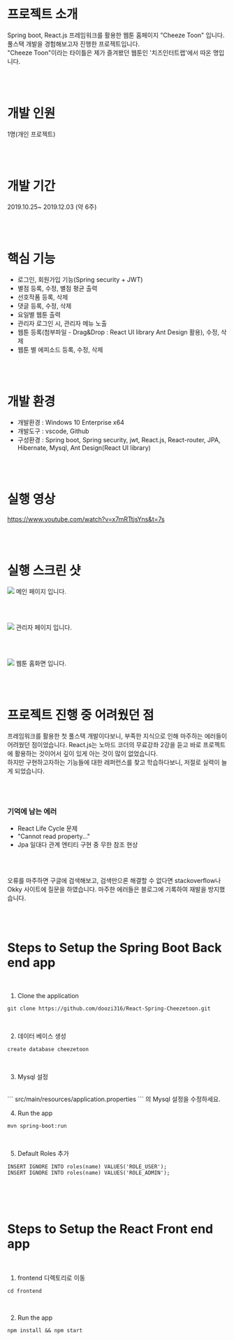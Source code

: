 # 프로젝트 소개
Spring boot, React.js 프레임워크를 활용한 웹툰 홈페이지 "Cheeze Toon" 입니다.<br/>
풀스택 개발을 경험해보고자 진행한 프로젝트입니다.<br/>
"Cheeze Toon"이라는 타이틀은 제가 즐겨봤던 웹툰인 '치즈인터트랩'에서 따온 명입니다.

<br/>
<br/>

# 개발 인원
1명(개인 프로젝트)

<br/>
<br/>

# 개발 기간
2019.10.25~ 2019.12.03 (약 6주)

<br/>
<br/>

# 핵심 기능
- 로그인, 회원가입 기능(Spring security + JWT)
- 별점 등록, 수정, 별점 평균 출력
- 선호작품 등록, 삭제
- 댓글 등록, 수정, 삭제
- 요일별 웹툰 출력
- 관리자 로그인 시, 관리자 메뉴 노출
- 웹툰 등록(첨부파일 - Drag&Drop : React UI library Ant Design 활용), 수정, 삭제
- 웹툰 별 에피소드 등록, 수정, 삭제

<br/>
<br/>

# 개발 환경
- 개발환경 : Windows 10 Enterprise x64
- 개발도구 : vscode, Github
- 구성환경 : Spring boot, Spring security, jwt, React.js, React-router, JPA, Hibernate, Mysql, Ant Design(React UI library)

<br/>
<br/>

# 실행 영상

<https://www.youtube.com/watch?v=x7mRTtjsYns&t=7s>

<br/>
<br/>

# 실행 스크린 샷

![](./메인화면.png)
메인 페이지 입니다.

<br/><br/>

![](./관리자페이지.png)
관리자 페이지 입니다.

<br/><br/>

![](./홈화면.png)
웹툰 홈화면 입니다.

<br/>
<br/>

# 프로젝트 진행 중 어려웠던 점
프레임워크를 활용한 첫 풀스택 개발이다보니, 부족한 지식으로 인해 마주하는 에러들이 어려웠던 점이었습니다. React.js는 노마드 코더의 무료강좌 2강을 듣고 바로 프로젝트에 활용하는 것이어서 깊이 있게 아는 것이 많이 없었습니다.<br/>
하지만 구현하고자하는 기능들에 대한 레퍼런스를 찾고 학습하다보니, 저절로 실력이 늘게 되었습니다.

<br/>
<br/>

### 기억에 남는 에러
- React Life Cycle 문제
- "Cannot read property..."
- Jpa 일대다 관계 엔티티 구현 중 무한 참조 현상 
<br/>
<br/>

오류를 마주하면 구글에 검색해보고, 검색만으론 해결할 수 없다면 stackoverflow나 Okky 사이트에 질문을 하였습니다.
마주한 에러들은 블로그에 기록하여 재발을 방지했습니다.

<br/>
<br/>

# Steps to Setup the Spring Boot Back end app
<br/>

1. Clone the application

```
git clone https://github.com/doozi316/React-Spring-Cheezetoon.git
```
<br/>

2. 데이터 베이스 생성

```
create database cheezetoon
```
<br/>

3. Mysql 설정
<br/>
```
src/main/resources/application.properties
``` 
의 Mysql 설정을 수정하세요.

<br/>

4. Run the app

```
mvn spring-boot:run
```
<br/>

5. Default Roles 추가

```
INSERT IGNORE INTO roles(name) VALUES('ROLE_USER');
INSERT IGNORE INTO roles(name) VALUES('ROLE_ADMIN');
```
<Br/>
<br/>
<br/>

# Steps to Setup the React Front end app

<Br/>

1. frontend 디렉토리로 이동

```
cd frontend
```
<br/>

2. Run the app
```
npm install && npm start
```
